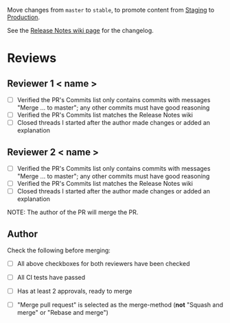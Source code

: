 
Move changes from `master` to `stable`, to promote content from [Staging][stage-env] to [Production][prod-env].

See the [Release Notes wiki page][change-log] for the changelog.


# Reviews

## Reviewer 1 < name >

- [ ] Verified the PR's Commits list only contains commits with messages "Merge ... to master"; any other commits must have good reasoning
- [ ] Verified the PR's Commits list matches the Release Notes wiki
- [ ] Closed threads I started after the author made changes or added an explanation

## Reviewer 2 < name >

- [ ] Verified the PR's Commits list only contains commits with messages "Merge ... to master"; any other commits must have good reasoning
- [ ] Verified the PR's Commits list matches the Release Notes wiki
- [ ] Closed threads I started after the author made changes or added an explanation

NOTE: The author of the PR will merge the PR.

## Author

Check the following before merging:

- [ ] All above checkboxes for both reviewers have been checked
- [ ] All CI tests have passed
- [ ] Has at least 2 approvals, ready to merge
- [ ] "Merge pull request" is selected as the merge-method (**not** "Squash and merge" or "Rebase and merge")



<!-- TODO: update this link to point to the correct section in the release notes -->
<!--       by appending the heading permalink, e.g. /Release-Notes#mar-5-1981 -->
[change-log]: https://github.com/RedHatInsights/uhc-portal/wiki/Release-Notes
[prod-env]: https://console.redhat.com/openshift/
[stage-env]: https://console.dev.redhat.com/openshift/
